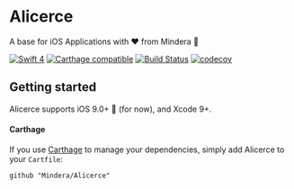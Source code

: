 # Alicerce
A base for iOS Applications with ❤️ from Mindera 🤠

[![Swift 4](https://img.shields.io/badge/Swift-4-orange.svg?style=flat)](https://developer.apple.com/swift/)
[![Carthage compatible](https://img.shields.io/badge/Carthage-compatible-4BC51D.svg?style=flat)](https://github.com/Carthage/Carthage)
[![Build Status](https://travis-ci.org/Mindera/Alicerce.svg?branch=master)](https://travis-ci.org/Mindera/Alicerce)
[![codecov](https://codecov.io/gh/Mindera/Alicerce/branch/master/graph/badge.svg)](https://codecov.io/gh/Mindera/Alicerce)


## Getting started

Alicerce supports iOS 9.0+ 📱 (for now), and Xcode 9+.

#### Carthage

If you use [Carthage](https://github.com/Carthage/Carthage) to manage your dependencies, simply add
Alicerce to your `Cartfile`:

```
github "Mindera/Alicerce"
```
